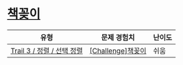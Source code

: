 # [책꽂이](https://www.codetree.ai/trails/complete/curated-cards/challenge-bookshelf)

|유형|문제 경험치|난이도|
|---|---|---|
|[Trail 3 / 정렬 / 선택 정렬](https://en.codetree.ai/trail-info/novice-high/)|[[Challenge]책꽂이](https://en.codetree.ai/trails/complete/curated-cards/challenge-bookshelf/)|쉬움|

